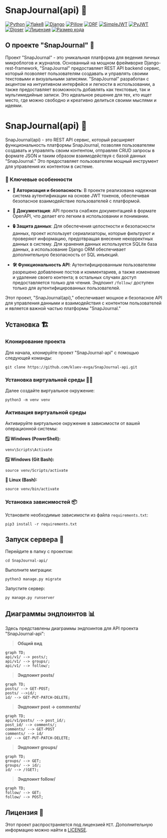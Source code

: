 # SnapJournal(api) 📡

[![Python](https://img.shields.io/badge/Python-3.7%2B-black?style=for-the-badge&labelColor=333333&logo=python&logoColor=white)](https://www.python.org/)
[![flake8](https://img.shields.io/badge/code%20style-flake8-black?style=for-the-badge&labelColor=333333)](https://flake8.pycqa.org/)
[![Django](https://img.shields.io/badge/Django-3.2.16-blue?style=for-the-badge&labelColor=333333&logo=django&logoColor=white&color=black)](https://www.djangoproject.com/)
[![Pillow](https://img.shields.io/badge/Pillow-9.3.0-blue?style=for-the-badge&labelColor=333333&logo=pillow&logoColor=white&color=black)](https://pillow.readthedocs.io/en/stable/)
[![DRF](https://img.shields.io/badge/django--rest--framework-3.12.4-blue?style=for-the-badge&labelColor=333333&logo=django&logoColor=white&color=black)](https://www.django-rest-framework.org/)
[![SimpleJWT](https://img.shields.io/badge/simplejwt-4.7.2-blue?style=for-the-badge&labelColor=333333&logo=django&logoColor=white&color=black)](https://github.com/davesque/django-rest-framework-simplejwt)
[![PyJWT](https://img.shields.io/badge/PyJWT-2.1.0-blue?style=for-the-badge&labelColor=333333&logo=python&logoColor=white&color=black)](https://github.com/jpadilla/pyjwt)
[![Djoser](https://img.shields.io/badge/djoser-2.1.0-blue?style=for-the-badge&labelColor=333333&logo=django&logoColor=white&color=black)](https://github.com/sunscrapers/djoser)
[![Лицензия](https://img.shields.io/github/license/kluev-evga/SnapJournal-api?color=blue&style=for-the-badge&labelColor=333333&logo=github)](https://github.com/kluev-evga/SnapJournal-api/blob/master/LICENSE)
[![Размер кода](https://img.shields.io/github/languages/code-size/kluev-evga/SnapJournal-api?style=for-the-badge&labelColor=333333&logo=github)](https://github.com/kluev-evga/SnapJournal-api)

## О проекте "SnapJournal" 📖

Проект "SnapJournal" - это уникальная платформа для ведения личных микроблогов и журналов. Основанный на мощном
фреймворке Django-rest-framework, "SnapJournal" предоставляет REST API backend сервис, который позволяет пользователям
создавать и управлять своими текстовыми и визуальными записями. "SnapJournal" разработан с акцентом на интуитивном
интерфейсе и легкости в использовании, а также предоставляет возможность добавлять как текстовые, так и мультимедийные
записи. Это идеальное решение для тех, кто ищет место, где можно свободно и креативно делиться своими мыслями и идеями.

# SnapJournal(api) 🔌

SnapJournal(api) - это REST API сервис, который расширяет функциональность платформы SnapJournal, позволяя пользователям
создавать и управлять своим контентом, отправляя CRUD запросы в формате JSON и таким образом взаимодействуя с базой
данных "SnapJournal." Это предоставляет пользователям мощный инструмент для управления их контентом в системе.

### 🔑 Ключевые особенности

- **🔐 Авторизация и безопасность**: В проекте реализована надежная система аутентификации на основе JWT токенов,
  обеспечивая безопасное взаимодействие пользователей с платформой.

- **📖 Документация**: API проекта снабжен документацией в формате OpenAPI, что делает его легким в использовании и
  понимании.

- **🔒 Защита данных**: Для обеспечения целостности и безопасности данных, проект использует сериализаторы, которые
  фильтруют и проверяют информацию, предотвращая внесение некорректных данных в систему. Для хранения данных
  используется SQLite база данных, а использование Django ORM обеспечивает дополнительную безопасность от SQL инъекций.

- **🛠️ Функциональность API**: Аутентифицированным пользователям разрешено добавление постов и комментариев, а также
  изменение и удаление своего контента; в остальных случаях доступ предоставляется только для чтения.
  Эндпоинт `/follow/` доступен только для аутентифицированных пользователей.

Этот проект, "SnapJournal(api)," обеспечивает мощное и безопасное API для управления данными и взаимодействия с
контентом пользователей и является важной частью платформы "SnapJournal."

## Установка 🏗️

### Клонирование проекта

Для начала, клонируйте проект "SnapJournal-api" с помощью следующей команды:

```shell
git clone https://github.com/kluev-evga/SnapJournal-api.git
```

### Установка виртуальной среды 🧟‍♂️

Далее создайте виртуальное окружение:

```shell
python3 -m venv venv
```

### Активация виртуальной среды

Активируйте виртуальное окружение в зависимости от вашей операционной системы:

**🪟 Windows (PowerShell):**

```shell
venv\Scripts\Activate
```

**🪟 Windows (Git Bash):**

```shell
source venv/Scripts/activate
```

**🐧 Linux (Bash):**

```shell
source venv/bin/activate
```

### Установка зависимостей 📦 

Установите необходимые зависимости из файла `requirements.txt`:

```shell
pip3 install -r requirements.txt
```

## Запуск сервера 🤖

Перейдите в папку с проектом:

```shell
cd SnapJournal-api/
```

Выполните миграции:

```shell
python3 manage.py migrate
```

Запустите сервер:

```shell
py manage.py runserver
```

## Диаграммы эндпоинтов 📊

Здесь представлены диаграммы эндпоинтов для API проекта "SnapJournal-api":

> **Общий вид**

```mermaid
graph TD;
api/v1/ --> posts/;
api/v1/ --> groups/;
api/v1/ --> follow/;
```

> **Эндпоинт posts/**

```mermaid
graph TD;
posts/ --> GET-POST;
posts/ -->id/;
id/ --> GET-PUT-PATCH-DELETE;
```

> **Эндпоинт post -> comments/**

```mermaid
graph TD;
api/v1/posts/ --> post_id/;
post_id/ --> comments/;
comments/ --> GET-POST
comments/ --> id/
id/ --> GET-PUT-PATCH-DELETE;
```

> **Эндпоинт groups/**

```mermaid
graph TD;
groups/ --> GET;
groups/ --> id/;
id/ --> /(GET);
```

> **Эндпоинт follow/**

```mermaid
graph TD;
follow/ --> GET;
follow/ --> POST;
```

## Лицензия 📜

Этот проект распространяется под лицензией `MIT`. Дополнительную информацию можно найти
в [LICENSE](https://github.com/kluev-evga/SnapJournal-api/blob/master/LICENSE).